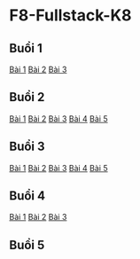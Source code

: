 # F8-Fullstack-K8

## Buổi 1

<a href="./Day-1/ex01.html">Bài 1</a>
<a href="./Day-1/ex02.html">Bài 2</a>
<a href="./Day-1/ex03.html">Bài 3</a>

## Buổi 2

<a href="./Day-2/ex01.html">Bài 1</a>
<a href="./Day-2/ex02.html">Bài 2</a>
<a href="./Day-2/ex03.html">Bài 3</a>
<a href="./Day-2/ex04.html">Bài 4</a>
<a href="./Day-2/ex05.html">Bài 5</a>

## Buổi 3

<a href="./Day-3/ex01.html">Bài 1</a>
<a href="./Day-3/ex02.html">Bài 2</a>
<a href="./Day-3/ex03.html">Bài 3</a>
<a href="./Day-3/ex04.html">Bài 4</a>
<a href="./Day-3/ex05.html">Bài 5</a>

## Buổi 4

<a href="./Day-4/ex01.html">Bài 1</a>
<a href="./Day-4/ex02.html">Bài 2</a>
<a href="./Day-4/ex03.html">Bài 3</a>

## Buổi 5
